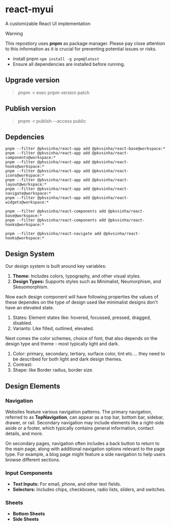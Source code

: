# react-myui
A customizable React UI implementation

> [!WARNING]
> This repostiory uses **pnpm** as package manager. Please pay close attention to this information as it is crucial for preventing potential issues or risks.
> - install pnpm `npm install -g pnpm@latest`
> - Ensure all dependencies are installed before running.

## Upgrade version

> pnpm -r exec pnpm version patch

## Publish version

> pnpm -r publish --access public

## Depdencies

```
pnpm --filter @pkvsinha/react-app add @pkvsinha/react-base@workspace:*
pnpm --filter @pkvsinha/react-app add @pkvsinha/react-components@workspace:*
pnpm --filter @pkvsinha/react-app add @pkvsinha/react-hooks@workspace:*
pnpm --filter @pkvsinha/react-app add @pkvsinha/react-icons@workspace:*
pnpm --filter @pkvsinha/react-app add @pkvsinha/react-layout@workspace:*
pnpm --filter @pkvsinha/react-app add @pkvsinha/react-navigate@workspace:*
pnpm --filter @pkvsinha/react-app add @pkvsinha/react-widgets@workspace:*

pnpm --filter @pkvsinha/react-components add @pkvsinha/react-base@workspace:*
pnpm --filter @pkvsinha/react-components add @pkvsinha/react-hooks@workspace:*

pnpm --filter @pkvsinha/react-navigate add @pkvsinha/react-hooks@workspace:*

```

## Design System

Our design system is built around key variables:

1. **Theme:** Includes colors, typography, and other visual styles.
2. **Design Types:** Supports styles such as Minimalist, Neumorphism, and Skeuomorphism.

Now each design component will have following properties the values of these dependes on the type of design used like minimalist designs don't have an elevated state.
1. States: Element states like: hovered, focussed, pressed, dragged, disabled.
2. Variants: Like filled, outlined, elevated.

Next comes the color schemes, choice of font, that also depends on the design type and theme - most typically light and dark.

1. Color: primary, secondary, tertiary, surface color, tint etc.... they need to be described for both light and dark design themes.
2. Contrast: 
3. Shape: like Border radius, border size.

## Design Elements

### Navigation

Websites feature various navigation patterns. The primary navigation, referred to as **TopNavigation**, can appear as a top bar, bottom bar, sidebar, drawer, or rail. Secondary navigation may include elements like a right-side aside or a footer, which typically contains general information, contact details, and more.

On secondary pages, navigation often includes a back button to return to the main page, along with additional navigation options relevant to the page type. For example, a blog page might feature a side navigation to help users browse different sections.

### Input Components

- **Text Inputs:** For email, phone, and other text fields.
- **Selectors:** Includes chips, checkboxes, radio lists, sliders, and switches.

### Sheets

- **Bottom Sheets**
- **Side Sheets**
